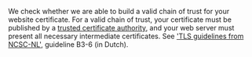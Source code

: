 We check whether we are able to build a valid chain of trust for your website certificate. For a valid chain of trust, your certificate must be published by a [trusted certificate authority](https://www.mozilla.org/en-US/about/governance/policies/security-group/certs/), and your web server must present all necessary intermediate certificates. See ['TLS guidelines from NCSC-NL'](https://www.ncsc.nl/actueel/whitepapers/ict-beveiligingsrichtlijnen-voor-transport-layer-security-tls.html), guideline B3-6 (in Dutch).
